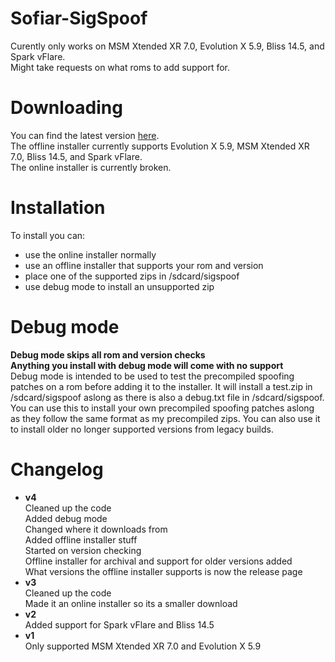 # Sofiar-SigSpoof
Curently only works on MSM Xtended XR 7.0, Evolution X 5.9, Bliss 14.5, and Spark vFlare.   
Might take requests on what roms to add support for.

# Downloading 
You can find the latest version [here](https://github.com/ph4n70m-404/Sofiar-Magisk-Modules/releases/tag/SigSpoof-v4).  
The offline installer currently supports Evolution X 5.9, MSM Xtended XR 7.0, Bliss 14.5, and Spark vFlare.  
The online installer is currently broken.  

# Installation
To install you can:
- use the online installer normally
- use an offline installer that supports your rom and version
- place one of the supported zips in /sdcard/sigspoof
- use debug mode to install an unsupported zip

# Debug mode
**Debug mode skips all rom and version checks**  
**Anything you install with debug mode will come with no support**  
Debug mode is intended to be used to test the precompiled spoofing patches on a rom before adding it to the installer. It will install a test.zip in /sdcard/sigspoof aslong as there is also a debug.txt file in /sdcard/sigspoof. You can use this to install your own precompiled spoofing patches aslong as they follow the same format as my precompiled zips. You can also use it to install older no longer supported versions from legacy builds.

# Changelog
- **v4**  
Cleaned up the code  
Added debug mode  
Changed where it downloads from  
Added offline installer stuff  
Started on version checking  
Offline installer for archival and support for older versions added  
What versions the offline installer supports is now the release page  
- **v3**  
Cleaned up the code  
Made it an online installer so its a smaller download  
- **v2**  
Added support for Spark vFlare and Bliss 14.5  
- **v1**  
Only supported MSM Xtended XR 7.0 and Evolution X 5.9  
